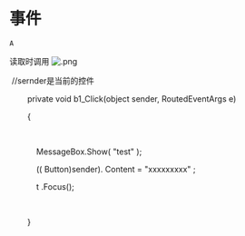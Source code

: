 # 事件

`A`

读取时调用
![.png](image/.png)

 //sernder是当前的控件

        private void b1\_Click\(object sender, RoutedEventArgs e\)

        {

         

            MessageBox.Show\( "test" \);

            \(\( Button\)sender\). Content = "xxxxxxxxx" ;

            t .Focus\(\);

           

        }
